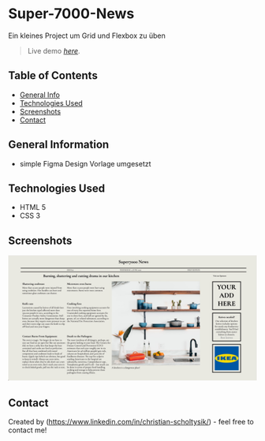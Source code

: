 # Super-7000-News

Ein kleines Project um Grid und Flexbox zu üben

> Live demo [_here_](https://christianscholtysik.github.io/Super-7000-News/).

<!-- If you have the project hosted somewhere, include the link here. -->

## Table of Contents

- [General Info](#general-information)
- [Technologies Used](#technologies-used)
- [Screenshots](#screenshots)
- [Contact](#contact)

## General Information

- simple Figma Design Vorlage umgesetzt
<!-- You don't have to answer all the questions - just the ones relevant to your project. -->

## Technologies Used

- HTML 5
- CSS 3

## Screenshots

![Example screenshot](./assets/img/27EB41D2-CE27-4D7E-BE59-BAE19E7DF5A7.jpeg)

<!-- If you have screenshots you'd like to share, include them here. -->

## Contact

Created by (https://www.linkedin.com/in/christian-scholtysik/) - feel free to contact me!
